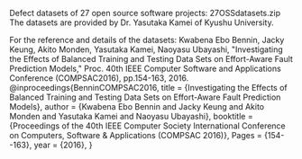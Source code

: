 Defect datasets of 27 open source software projects: 27OSSdatasets.zip
The datasets are provided by Dr. Yasutaka Kamei of Kyushu University.

For the reference and details of the datasets:
Kwabena Ebo Bennin, Jacky Keung, Akito Monden, Yasutaka Kamei, Naoyasu Ubayashi, "Investigating the Effects of Balanced Training and Testing Data Sets on Effort-Aware Fault Prediction Models," Proc. 40th IEEE Computer Software and Applications Conference (COMPSAC2016), pp.154-163, 2016.
@inproceedings{BenninCOMPSAC2016,
         title = {Investigating the Effects of Balanced Training and Testing Data Sets on Effort-Aware Fault Prediction Models},
        author = {Kwabena Ebo Bennin and  Jacky Keung and  Akito Monden and  Yasutaka Kamei and  Naoyasu Ubayashi},
     booktitle = {Proceedings of the 40th IEEE Computer Society International Conference on Computers, Software \& Applications (COMPSAC 2016)},
         Pages = {154--163},
          year = {2016},
} 
